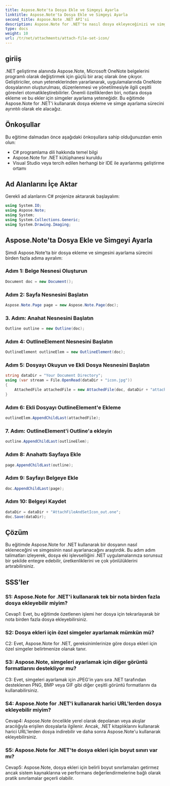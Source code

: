 ```yaml
---
title: Aspose.Note'ta Dosya Ekle ve Simgeyi Ayarla
linktitle: Aspose.Note'ta Dosya Ekle ve Simgeyi Ayarla
second_title: Aspose.Note .NET API'si
description: Aspose.Note for .NET'te nasıl dosya ekleyeceğinizi ve simgeleri nasıl ayarlayacağınızı öğrenin. Bu adım adım eğitimle .NET uygulamalarınızı geliştirin.
type: docs
weight: 10
url: /tr/net/attachments/attach-file-set-icon/
---
```

## giriiş

.NET geliştirme alanında Aspose.Note, Microsoft OneNote belgelerini programlı olarak değiştirmek için güçlü bir araç olarak öne çıkıyor. Geliştiriciler, onun yeteneklerinden yararlanarak, uygulamalarında OneNote dosyalarının oluşturulması, düzenlenmesi ve yönetilmesiyle ilgili çeşitli görevleri otomatikleştirebilirler. Önemli özelliklerden biri, notlara dosya ekleme ve bu ekler için simgeler ayarlama yeteneğidir. Bu eğitimde Aspose.Note for .NET'i kullanarak dosya ekleme ve simge ayarlama sürecini ayrıntılı olarak ele alacağız.

## Önkoşullar

Bu eğitime dalmadan önce aşağıdaki önkoşullara sahip olduğunuzdan emin olun:

- C# programlama dili hakkında temel bilgi
- Aspose.Note for .NET kütüphanesi kuruldu
- Visual Studio veya tercih edilen herhangi bir IDE ile ayarlanmış geliştirme ortamı

## Ad Alanlarını İçe Aktar

Gerekli ad alanlarını C# projenize aktararak başlayalım:

```csharp
using System.IO;
using Aspose.Note;
using System;
using System.Collections.Generic;
using System.Drawing.Imaging;
```

## Aspose.Note'ta Dosya Ekle ve Simgeyi Ayarla

Şimdi Aspose.Note'ta bir dosya ekleme ve simgesini ayarlama sürecini birden fazla adıma ayıralım:

### Adım 1: Belge Nesnesi Oluşturun

```csharp
Document doc = new Document();
```

### Adım 2: Sayfa Nesnesini Başlatın

```csharp
Aspose.Note.Page page = new Aspose.Note.Page(doc);
```

### 3. Adım: Anahat Nesnesini Başlatın

```csharp
Outline outline = new Outline(doc);
```

### Adım 4: OutlineElement Nesnesini Başlatın

```csharp
OutlineElement outlineElem = new OutlineElement(doc);
```

### Adım 5: Dosyayı Okuyun ve Ekli Dosya Nesnesini Başlatın

```csharp
string dataDir = "Your Document Directory";
using (var stream = File.OpenRead(dataDir + "icon.jpg"))
{
    AttachedFile attachedFile = new AttachedFile(doc, dataDir + "attachment.txt", stream, ImageFormat.Jpeg);
}
```

### Adım 6: Ekli Dosyayı OutlineElement'e Ekleme

```csharp
outlineElem.AppendChildLast(attachedFile);
```

### 7. Adım: OutlineElement'i Outline'a ekleyin

```csharp
outline.AppendChildLast(outlineElem);
```

### Adım 8: Anahattı Sayfaya Ekle

```csharp
page.AppendChildLast(outline);
```

### Adım 9: Sayfayı Belgeye Ekle

```csharp
doc.AppendChildLast(page);
```

### Adım 10: Belgeyi Kaydet

```csharp
dataDir = dataDir + "AttachFileAndSetIcon_out.one";
doc.Save(dataDir);
```

## Çözüm

Bu eğitimde Aspose.Note for .NET kullanarak bir dosyanın nasıl ekleneceğini ve simgesinin nasıl ayarlanacağını araştırdık. Bu adım adım talimatları izleyerek, dosya eki işlevselliğini .NET uygulamalarınıza sorunsuz bir şekilde entegre edebilir, üretkenliklerini ve çok yönlülüklerini artırabilirsiniz.

## SSS'ler

### S1: Aspose.Note for .NET'i kullanarak tek bir nota birden fazla dosya ekleyebilir miyim?

Cevap1: Evet, bu eğitimde özetlenen işlemi her dosya için tekrarlayarak bir nota birden fazla dosya ekleyebilirsiniz.

### S2: Dosya ekleri için özel simgeler ayarlamak mümkün mü?

C2: Evet, Aspose.Note for .NET, gereksinimlerinize göre dosya ekleri için özel simgeler belirtmenize olanak tanır.

### S3: Aspose.Note, simgeleri ayarlamak için diğer görüntü formatlarını destekliyor mu?

C3: Evet, simgeleri ayarlamak için JPEG'in yanı sıra .NET tarafından desteklenen PNG, BMP veya GIF gibi diğer çeşitli görüntü formatlarını da kullanabilirsiniz.

### S4: Aspose.Note for .NET'i kullanarak harici URL'lerden dosya ekleyebilir miyim?

Cevap4: Aspose.Note öncelikle yerel olarak depolanan veya akışlar aracılığıyla erişilen dosyalarla ilgilenir. Ancak, .NET kitaplıklarını kullanarak harici URL'lerden dosya indirebilir ve daha sonra Aspose.Note'u kullanarak ekleyebilirsiniz.

### S5: Aspose.Note for .NET'te dosya ekleri için boyut sınırı var mı?

Cevap5: Aspose.Note, dosya ekleri için belirli boyut sınırlamaları getirmez ancak sistem kaynaklarına ve performans değerlendirmelerine bağlı olarak pratik sınırlamalar geçerli olabilir.